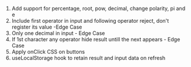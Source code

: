 1. Add support for percentage, root, pow, decimal, change polarity, pi and e
2. Include first operator in input and following operator reject, don't register its value -Edge Case
3. Only one decimal in input - Edge Case
4. If 1st character any operator hide result untill the next appears - Edge Case
5. Apply onClick CSS on buttons
6. useLocalStorage hook to retain result and input data on refresh
